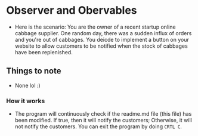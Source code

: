 # Observer and Obervables 
- Here is the scenario: You are the owner of a recent startup online cabbage supplier. One random day, there was a sudden influx of orders and you're out of cabbages. You deicde to implement a button on your website to allow customers to be notified when the stock of cabbages have been replenished.

## Things to note
- None lol :)

### How it works
- The program will continuously check if the readme.md file (this file) has been modified. If true, then it will notify the customers; Otherwise, it will not notify the customers. You can exit the program by doing `CRTL C`.